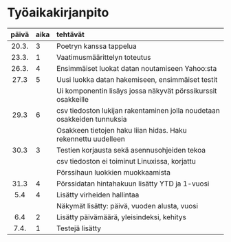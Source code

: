 # Työaikakirjanpito

| päivä | aika | tehtävät  |
| :----:|:-----| :-----|
| 20.3. | 3    | Poetryn kanssa tappelua |
| 23.3. | 1    | Vaatimusmäärittelyn toteutus |
| 26.3. | 4    | Ensimmäiset luokat datan noutamiseen Yahoo:sta |
| 27.3  | 5    | Uusi luokka datan hakemiseen, ensimmäiset testit |
|       |      | Ui komponentin lisäys jossa näkyvät pörssikurssit osakkeille |
| 29.3  | 6    | csv tiedoston lukijan rakentaminen jolla noudetaan osakkeiden tunnuksia |
|       |      | Osakkeen tietojen haku liian hidas. Haku rekennettu uudelleen |
| 30.3  | 3    | Testien korjausta sekä asennusohjeiden tekoa |
|       |      | csv tiedoston ei toiminut Linuxissa, korjattu |
|       |      | Pörssihaun luokkien muokkaamista |
| 31.3  | 4    | Pörssidatan hintahakuun lisätty YTD ja 1-vuosi |
| 5.4   | 4    | Lisätty virheiden hallintaa |
|       |      | Näkymät lisätty: päivä, vuoden alusta, vuosi |
| 6.4   | 2    | Lisätty päivämäärä, yleisindeksi, kehitys |
| 7.4.  | 1    | Testejä lisätty |




